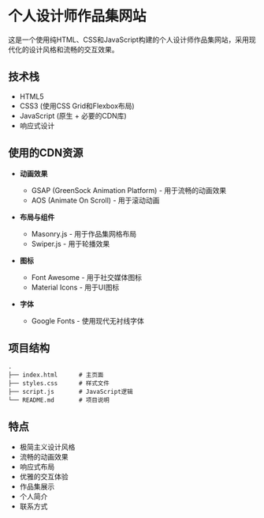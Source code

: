 # 个人设计师作品集网站

这是一个使用纯HTML、CSS和JavaScript构建的个人设计师作品集网站，采用现代化的设计风格和流畅的交互效果。

## 技术栈

- HTML5
- CSS3 (使用CSS Grid和Flexbox布局)
- JavaScript (原生 + 必要的CDN库)
- 响应式设计

## 使用的CDN资源

- **动画效果**
  - GSAP (GreenSock Animation Platform) - 用于流畅的动画效果
  - AOS (Animate On Scroll) - 用于滚动动画

- **布局与组件**
  - Masonry.js - 用于作品集网格布局
  - Swiper.js - 用于轮播效果

- **图标**
  - Font Awesome - 用于社交媒体图标
  - Material Icons - 用于UI图标

- **字体**
  - Google Fonts - 使用现代无衬线字体

## 项目结构

```
.
├── index.html      # 主页面
├── styles.css      # 样式文件
├── script.js       # JavaScript逻辑
└── README.md       # 项目说明
```

## 特点

- 极简主义设计风格
- 流畅的动画效果
- 响应式布局
- 优雅的交互体验
- 作品集展示
- 个人简介
- 联系方式 